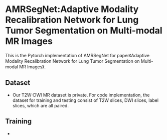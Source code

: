 # AMRSegNet:Adaptive Modality Recalibration Network for Lung Tumor Segmentation on Multi-modal MR Images
This is the Pytorch implementation of AMRSegNet for paper《Adaptive Modality Recalibration Network for Lung Tumor Segmentation on Multi-modal MR Images》.

## Dataset
- Our T2W-DWI MR dataset is private. For code implementation, the dataset for training and testing consist of T2W slices, DWI slices, label slices, which are all paired. 
  
## Training
-

